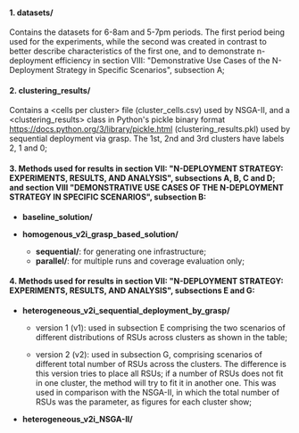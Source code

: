 #### 1. datasets/

Contains the datasets for 6-8am and 5-7pm periods. The first period being used for the experiments, while the second was created in contrast to better describe characteristics of the first one, and to demonstrate n-deployment efficiency in section VIII: "Demonstrative Use Cases of the N-Deployment Strategy in Specific Scenarios", subsection A;

#### 2. clustering_results/

Contains a &lt;cells per cluster> file (cluster_cells.csv) used by NSGA-II, and a &lt;clustering_results> class in Python's pickle binary format https://docs.python.org/3/library/pickle.html (clustering_results.pkl) used by sequential deployment via grasp. The 1st, 2nd and 3rd clusters have labels 2, 1 and 0;

#### 3. Methods used for results in section VII: "N-DEPLOYMENT STRATEGY: EXPERIMENTS, RESULTS, AND ANALYSIS", subsections A, B, C and D; and section VIII "DEMONSTRATIVE USE CASES OF THE N-DEPLOYMENT STRATEGY IN SPECIFIC SCENARIOS", subsection B:

- **baseline_solution/**

- **homogenous_v2i_grasp_based_solution/**
  - **sequential/**: for generating one infrastructure;
  - **parallel/**: for multiple runs and coverage evaluation only;

#### 4. Methods used for results in section VII: "N-DEPLOYMENT STRATEGY: EXPERIMENTS, RESULTS, AND ANALYSIS", subsections E and G:

- **heterogeneous_v2i_sequential_deployment_by_grasp/**

	- version 1 (v1): used in subsection E comprising the two scenarios of different distributions of RSUs across clusters as shown in the table;

	- version 2 (v2): used in subsection G, comprising scenarios of different total number of RSUs across the clusters. The difference is this version tries to place all RSUs; if a number of RSUs does not fit in one cluster, the method will try to fit it in another one. This was used in comparison with the NSGA-II, in which the total number of RSUs was the parameter, as figures for each cluster show;

- **heterogeneous_v2i_NSGA-II/**